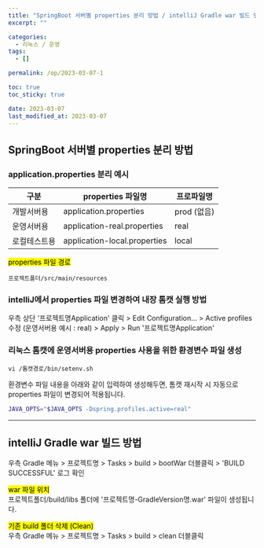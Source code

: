 ```yaml
---
title: "SpringBoot 서버별 properties 분리 방법 / intelliJ Gradle war 빌드 방법"
excerpt: ""

categories:
  - 리눅스 / 운영
tags:
  - []

permalink: /op/2023-03-07-1

toc: true
toc_sticky: true

date: 2023-03-07
last_modified_at: 2023-03-07
---
```


## SpringBoot 서버별 properties 분리 방법

### application.properties 분리 예시
<table>
  <thead>
    <tr>
      <th>구분</th>
      <th>properties 파일명</th>
      <th>프로파일명</th>
    </tr>
  </thead>
  <tbody>
    <tr>
      <td>개발서버용</td>
      <td>application.properties</td>
      <td>prod (없음)</td>
    </tr>
    <tr>
      <td>운영서버용</td>
      <td>application-real.properties</td>
      <td>real</td>
    </tr>
    <tr>
      <td>로컬테스트용</td>
      <td>application-local.properties</td>
      <td>local</td>
    </tr>
  </tbody>
</table>

<mark>properties 파일 경로</mark>
```
프로젝트폴더/src/main/resources
```

### intelliJ에서 properties 파일 변경하여 내장 톰캣 실행 방법
우측 상단 '프로젝트명Application' 클릭 > Edit Configuration... > Active profiles 수정 (운영서버용 예시 : real) > Apply > Run '프로젝트명Application' 

### 리눅스 톰캣에 운영서버용 properties 사용을 위한 환경변수 파일 생성
```
vi /톰캣경로/bin/setenv.sh
```
환경변수 파일 내용을 아래와 같이 입력하여 생성해두면, 톰캣 재시작 시 자동으로 properties 파일이 변경되어 적용됩니다.
```sh
JAVA_OPTS="$JAVA_OPTS -Dspring.profiles.active=real"
```

---

## intelliJ Gradle war 빌드 방법

우측 Gradle 메뉴 > 프로젝트명 > Tasks > build > bootWar 더블클릭 > 'BUILD SUCCESSFUL' 로그 확인

<mark>war 파일 위치</mark>  
프로젝트폴더/build/libs 폴더에 '프로젝트명-GradleVersion명.war' 파일이 생성됩니다.

<mark>기존 build 폴더 삭제 (Clean)</mark>  
우측 Gradle 메뉴 > 프로젝트명 > Tasks > build > clean 더블클릭
